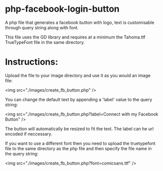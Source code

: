 php-facebook-login-button
=========================

A php file that generates a facebook button with logo, text is customisable through query string along with font.

This file uses the GD library and requires at a minimum the Tahoma.ttf TrueTypeFont file in the same directory.

Instructions:
=============

Upload the file to your image directory and use it as you would an image file:

&lt;img src="./images/create_fb_button.php" /&gt;

You can change the default text by appending a 'label' value to the query string:

&lt;img src="./images/create_fb_button.php?label=Connect with my Facebook Button" /&gt;

The button will automatically be resized to fit the text.  The label can he url encoded if neccessary.

If you want to use a different font then you need to upload the truetypefont file to the same directory as 
the php file and then specify the file name in the query string:

&lt;img src="./images/create_fb_button.php?font=comicsans.ttf" /&gt;
